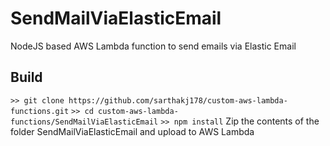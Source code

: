 # SendMailViaElasticEmail

NodeJS based AWS Lambda function to send emails via Elastic Email

## Build
`>> git clone https://github.com/sarthakj178/custom-aws-lambda-functions.git`
`>> cd custom-aws-lambda-functions/SendMailViaElasticEmail`
`>> npm install`
Zip the contents of the folder SendMailViaElasticEmail and upload to AWS Lambda

